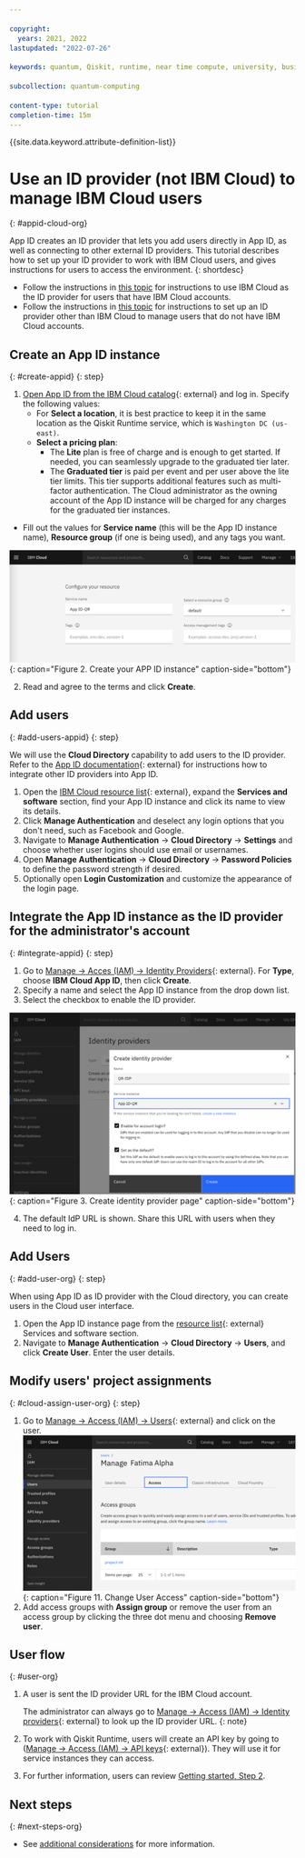 ```yaml
---

copyright:
  years: 2021, 2022
lastupdated: "2022-07-26"

keywords: quantum, Qiskit, runtime, near time compute, university, business, organization, appid

subcollection: quantum-computing

content-type: tutorial
completion-time: 15m
---
```


{{site.data.keyword.attribute-definition-list}}


# Use an ID provider (not IBM Cloud) to manage IBM Cloud users
{: #appid-cloud-org}

App ID creates an ID provider that lets you add users directly in App ID, as well as connecting to other external ID providers.  This tutorial describes how to set up your ID provider to work with IBM Cloud users, and gives instructions for users to access the environment.
{: shortdesc}

* Follow the instructions in [this topic](/docs/quantum-computing?topic=quantum-computing-cloud-provider-org) for instructions to use IBM Cloud as the ID provider for users that have IBM Cloud accounts.
* Follow the instructions in [this topic](/docs/quantum-computing?topic=quantum-computing-appid-org) for instructions to set up an ID provider other than IBM Cloud to manage users that do not have IBM Cloud accounts.


## Create an App ID instance
{: #create-appid}
{: step}

1. [Open App ID from the IBM Cloud catalog](https://cloud.ibm.com/catalog/services/app-id){: external} and log in.  Specify the following values:
   * For **Select a location**, it is best practice to keep it in the same location as the Qiskit Runtime service, which is `Washington DC (us-east)`.
   * **Select a pricing plan**:
      * The **Lite** plan is free of charge and is enough to get started. If needed, you can seamlessly upgrade to the graduated tier later.
      * The **Graduated tier** is paid per event and per user above the lite tier limits. This tier supports additional features such as multi-factor authentication. The Cloud administrator as the owning account of the App ID instance will be charged for any charges for the graduated tier instances.
  * Fill out the values for **Service name** (this will be the App ID instance name), **Resource group** (if one is being used), and any tags you want.

   ![Create App ID instance](images/org-guide-create-appid.png "Create App ID instance"){: caption="Figure 2. Create your APP ID instance" caption-side="bottom"}

2. Read and agree to the terms and click **Create**.

## Add users
{: #add-users-appid}
{: step}

We will use the **Cloud Directory** capability to add users to the ID provider.
Refer to the [App ID documentation](https://cloud.ibm.com/docs/appid){: external} for instructions how to integrate other ID providers into App ID.

1. Open the [IBM Cloud resource list](https://cloud.ibm.com/resources){: external}, expand the **Services and software** section, find your App ID instance and click its name to view its details.
2. Click **Manage Authentication** and deselect any login options that you don't need, such as Facebook and Google.
3. Navigate to **Manage Authentication** → **Cloud Directory** → **Settings** and choose whether user logins should use email or usernames.
4. Open **Manage Authentication** → **Cloud Directory** → **Password Policies** to define the password strength if desired.
5. Optionally open **Login Customization** and customize the appearance of the login page.

## Integrate the App ID instance as the ID provider for the administrator's account
{: #integrate-appid}
{: step}

1. Go to [Manage → Acces (IAM) → Identity Providers](https://cloud.ibm.com/iam/identity-providers){: external}. For **Type**, choose **IBM Cloud App ID**, then click **Create**.
2. Specify a name and select the App ID instance from the drop down list.
3. Select the checkbox to enable the ID provider.

![Create identity provider](images/org-guide-idp-reference.png "Create identity provider"){: caption="Figure 3. Create identity provider page" caption-side="bottom"}

4. The default IdP URL is shown.  Share this URL with users when they need to log in.


## Add Users
{: #add-user-org}
{: step}

When using App ID as ID provider with the Cloud directory, you can create users in the Cloud user interface.

1. Open the App ID instance page from the [resource list](https://cloud.ibm.com/resources){: external} Services and software section.
2. Navigate to **Manage Authentication** → **Cloud Directory** → **Users**, and click **Create User**. Enter the user details.

## Modify users' project assignments
{: #cloud-assign-user-org}
{: step}

1. Go to [Manage → Access (IAM) → Users](https://cloud.ibm.com/iam/users){: external} and click on the user.
   ![Change User Access](images/org-guide-manage-user.png "Change User Access"){: caption="Figure 11. Change User Access" caption-side="bottom"}
2. Add access groups with **Assign group** or remove the user from an access group by clicking the three dot menu and choosing **Remove user**.

## User flow
{: #user-org}

1. A user is sent the ID provider URL for the IBM Cloud account.

   The administrator can always go to [Manage → Access (IAM) → Identity providers](https://cloud.ibm.com/iam/identity-providers){: external} to look up the ID provider URL.
   {: note}
2. To work with Qiskit Runtime, users will create an API key by going to ([Manage → Access (IAM) → API keys](https://cloud.ibm.com/iam/apikeys){: external}).  They will use it for service instances they can access.
3. For further information, users can review [Getting started, Step 2](/docs/quantum-computing?topic=quantum-computing-quickstart#install-packages).

## Next steps
{: #next-steps-org}

- See [additional considerations](/docs/quantum-computing?topic=quantum-computing-quickstart-org#steps-org#considerations-org) for more information.
